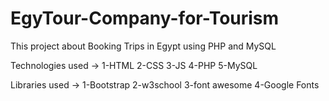 # EgyTour-Company-for-Tourism
This project about Booking Trips in Egypt using PHP and MySQL 

Technologies used ->  1-HTML 2-CSS 3-JS 4-PHP 5-MySQL


Libraries used -> 1-Bootstrap 2-w3school 3-font awesome 4-Google Fonts
